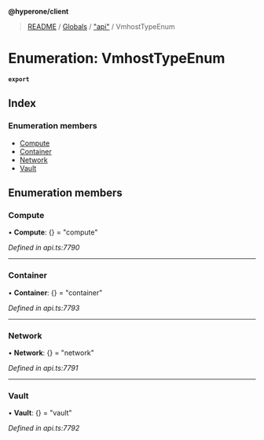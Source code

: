 **@hyperone/client**

> [README](../README.md) / [Globals](../globals.md) / ["api"](../modules/_api_.md) / VmhostTypeEnum

# Enumeration: VmhostTypeEnum

**`export`** 

## Index

### Enumeration members

* [Compute](_api_.vmhosttypeenum.md#compute)
* [Container](_api_.vmhosttypeenum.md#container)
* [Network](_api_.vmhosttypeenum.md#network)
* [Vault](_api_.vmhosttypeenum.md#vault)

## Enumeration members

### Compute

•  **Compute**: {} = "compute"

*Defined in api.ts:7790*

___

### Container

•  **Container**: {} = "container"

*Defined in api.ts:7793*

___

### Network

•  **Network**: {} = "network"

*Defined in api.ts:7791*

___

### Vault

•  **Vault**: {} = "vault"

*Defined in api.ts:7792*
